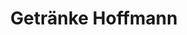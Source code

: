 ---
title: "Getränke Hoffmann"
url: /berlin/getraenke-hoffmann-pietschkerstrasse/
shop: Getränke
---